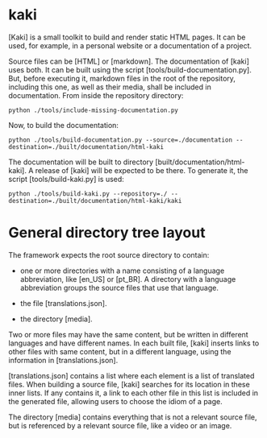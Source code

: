 # kaki

[Kaki] is a small toolkit to build and render static HTML pages. It can be 
used, for example, in a personal website or a documentation of a project.

Source files can be [HTML] or [markdown]. The documentation of [kaki] uses both. It can be built using the script [tools/build-documentation.py]. But, before executing it, markdown files in the root of the repository, including this one, as well as their media, shall be included in documentation. From inside the repository directory:

```
python ./tools/include-missing-documentation.py
```

Now, to build the documentation:

```
python ./tools/build-documentation.py --source=./documentation --destination=./built/documentation/html-kaki
```

The documentation will be built to directory [built/documentation/html-kaki]. A release of [kaki] will be expected to be there. To generate it, the script [tools/build-kaki.py] is used:

```
python ./tools/build-kaki.py --repository=./ --destination=./built/documentation/html-kaki/kaki
```

# General directory tree layout

The framework expects the root source directory to contain:

 - one or more directories with a name consisting of a language abbreviation, like [en_US] or [pt_BR]. A directory with a language abbreviation groups the source files that use that language.

 - the file [translations.json].

 - the directory [media].

Two or more files may have the same content, but be written in different languages and have different names. In each built file, [kaki] inserts links to other files with same content, but in a different language, using the information in [translations.json].

[translations.json] contains a list where each element is a list of translated files. When building a source file, [kaki] searches for its location in these inner lists. If any contains it, a link to each other file in this list is included in the generated file, allowing users to choose the idiom of a page.

The directory [media] contains everything that is not a relevant source file, but is referenced by a relevant source file, like a video or an image.
